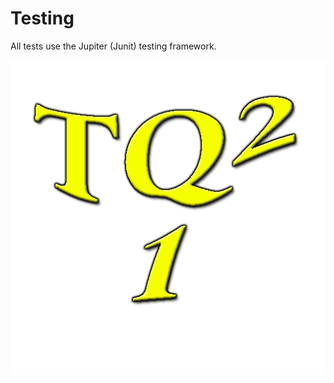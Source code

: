 Testing
========

All tests use the Jupiter (Junit) testing framework.   

![The initial MkDocs layout](img/initial-layout.png)

